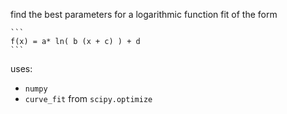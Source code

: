 find the best parameters for a logarithmic function fit of the form

    ```
    f(x) = a* ln( b (x + c) ) + d
    ```
uses:

+ `numpy`
+ `curve_fit` from `scipy.optimize`
